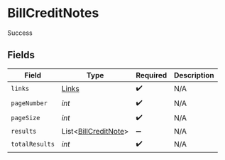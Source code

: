 # BillCreditNotes

Success


## Fields

| Field                                                         | Type                                                          | Required                                                      | Description                                                   |
| ------------------------------------------------------------- | ------------------------------------------------------------- | ------------------------------------------------------------- | ------------------------------------------------------------- |
| `links`                                                       | [Links](../../models/shared/Links.md)                         | :heavy_check_mark:                                            | N/A                                                           |
| `pageNumber`                                                  | *int*                                                         | :heavy_check_mark:                                            | N/A                                                           |
| `pageSize`                                                    | *int*                                                         | :heavy_check_mark:                                            | N/A                                                           |
| `results`                                                     | List<[BillCreditNote](../../models/shared/BillCreditNote.md)> | :heavy_minus_sign:                                            | N/A                                                           |
| `totalResults`                                                | *int*                                                         | :heavy_check_mark:                                            | N/A                                                           |